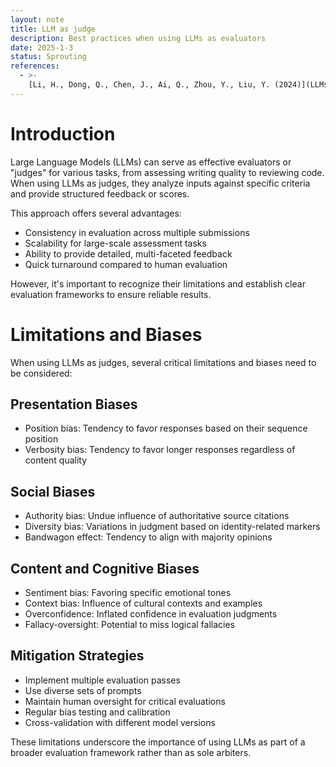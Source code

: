 ```yaml
---
layout: note
title: LLM as judge
description: Best practices when using LLMs as evaluators
date: 2025-1-3
status: Sprouting
references:
  - >-
    [Li, H., Dong, Q., Chen, J., Ai, Q., Zhou, Y., Liu, Y. (2024)](LLMs-as-Judges: A Comprehensive Survey on LLM-based Evaluation Methods. arXiv:2412.05579v1)
---
```


# Introduction

Large Language Models (LLMs) can serve as effective evaluators or "judges" for various tasks, from assessing writing
quality to reviewing code. When using LLMs as judges, they analyze inputs against specific criteria and provide
structured feedback or scores.

This approach offers several advantages:

- Consistency in evaluation across multiple submissions
- Scalability for large-scale assessment tasks
- Ability to provide detailed, multi-faceted feedback
- Quick turnaround compared to human evaluation

However, it's important to recognize their limitations and establish clear evaluation frameworks to ensure reliable
results.

# Limitations and Biases

When using LLMs as judges, several critical limitations and biases need to be considered:

## Presentation Biases
- Position bias: Tendency to favor responses based on their sequence position
- Verbosity bias: Tendency to favor longer responses regardless of content quality

## Social Biases
- Authority bias: Undue influence of authoritative source citations
- Diversity bias: Variations in judgment based on identity-related markers
- Bandwagon effect: Tendency to align with majority opinions

## Content and Cognitive Biases
- Sentiment bias: Favoring specific emotional tones
- Context bias: Influence of cultural contexts and examples
- Overconfidence: Inflated confidence in evaluation judgments
- Fallacy-oversight: Potential to miss logical fallacies

## Mitigation Strategies
- Implement multiple evaluation passes
- Use diverse sets of prompts
- Maintain human oversight for critical evaluations
- Regular bias testing and calibration
- Cross-validation with different model versions

These limitations underscore the importance of using LLMs as part of a broader evaluation framework rather than as sole arbiters.
